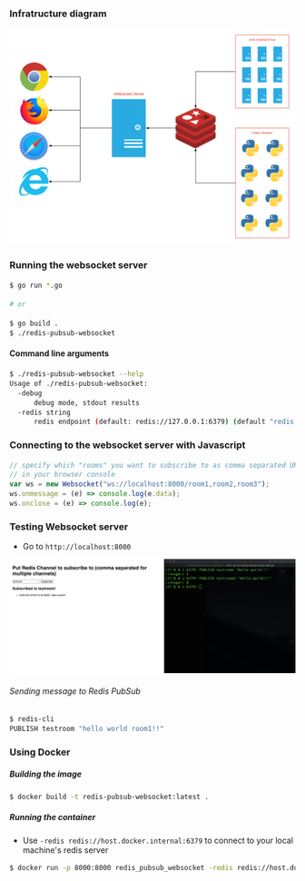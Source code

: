 ### Infratructure diagram

![diagram](./img/redis-pubsub-websocket.png)

### Running the websocket server

```bash
$ go run *.go

# or

$ go build .
$ ./redis-pubsub-websocket
```

#### Command line arguments

```bash
$ ./redis-pubsub-websocket --help
Usage of ./redis-pubsub-websocket:
  -debug
      debug mode, stdout results
  -redis string
      redis endpoint (default: redis://127.0.0.1:6379) (default "redis://127.0.0.1:6379")
```

### Connecting to the websocket server with Javascript

```javascript
// specify which "rooms" you want to subscribe to as comma separated URL params
// in your browser console
var ws = new Websocket("ws://localhost:8000/room1,room2,room3");
ws.onmessage = (e) => console.log(e.data);
ws.onclose = (e) => console.log(e);
```

### Testing Websocket server

- Go to `http://localhost:8000`

![homepage](./img/websocket-test.png)

###### Sending message to Redis PubSub

```bash
$ redis-cli
PUBLISH testroom "hello world room1!!"
```

### Using Docker

##### Building the image

```bash
$ docker build -t redis-pubsub-websocket:latest .
```

##### Running the container

- Use `-redis redis://host.docker.internal:6379` to connect to your local machine's redis server

```bash
$ docker run -p 8000:8000 redis_pubsub_websocket -redis redis://host.docker.internal:6379 -debug
```
